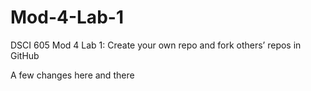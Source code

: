 # Mod-4-Lab-1
DSCI 605 Mod 4 Lab 1: Create your own repo and fork others’ repos in GitHub

A few changes here and there